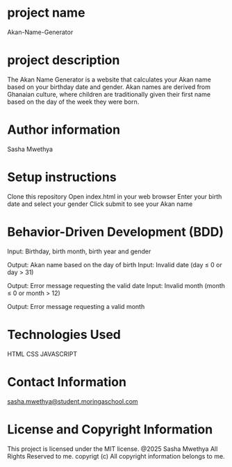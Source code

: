 # project name
Akan-Name-Generator
# project description
The Akan Name Generator is a website that calculates your Akan name based on your birthday date and gender. 
Akan names are derived from Ghanaian culture, where children are traditionally given their first name based on the day of the week they were born.
# Author information
Sasha Mwethya
# Setup instructions
Clone this repository
Open index.html in your web browser
Enter your birth date and select your gender
Click submit to see your Akan name

# Behavior-Driven Development (BDD)
Input: Birthday, birth month, birth year and gender

Output: Akan name based on the day of birth
Input: Invalid date (day ≤ 0 or day > 31)

Output: Error message requesting the valid date
Input: Invalid month (month ≤ 0 or month > 12)

Output: Error message requesting a valid month

# Technologies Used
HTML
CSS
JAVASCRIPT
# Contact Information
sasha.mwethya@student.moringaschool.com
# License and Copyright Information
This project is licensed under the MIT license. @2025 Sasha Mwethya All Rights Reserved to me.
copyrigt (c)
All copyright information belongs to me.

